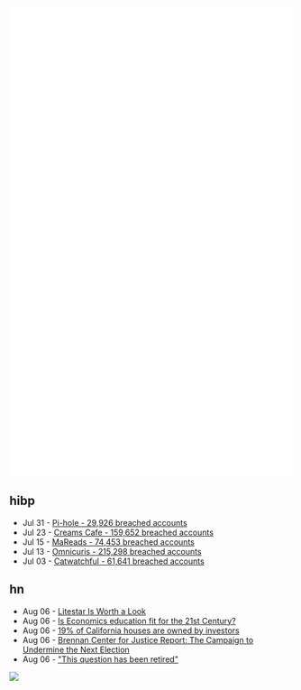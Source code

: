 ![Metrics](https://raw.githubusercontent.com/phixion/phixion/master/metrics.svg)

## hibp

<!--
for https://github.com/phixion/phixion/blob/main/.github/workflows/feeds.yml
-->
<!--START_SECTION:haveibeenpwnd-->
- Jul 31 - [Pi-hole - 29,926 breached accounts](https://haveibeenpwned.com/Breach/ThePi-Hole)
- Jul 23 - [Creams Cafe - 159,652 breached accounts](https://haveibeenpwned.com/Breach/CreamsCafe)
- Jul 15 - [MaReads - 74,453 breached accounts](https://haveibeenpwned.com/Breach/MaReads)
- Jul 13 - [Omnicuris - 215,298 breached accounts](https://haveibeenpwned.com/Breach/Omnicuris)
- Jul 03 - [Catwatchful - 61,641 breached accounts](https://haveibeenpwned.com/Breach/Catwatchful)
<!--END_SECTION:haveibeenpwnd-->

## hn

<!--
for https://github.com/phixion/phixion/blob/main/.github/workflows/feeds.yml
-->
<!--START_SECTION:hn-->
- Aug 06 - [Litestar Is Worth a Look](https://www.b-list.org/weblog/2025/aug/06/litestar/)
- Aug 06 - [Is Economics education fit for the 21st Century?](https://rethinkeconomics.org/resources/educational-material/is-economics-education-fit-for-the-21st-century-executive-summary/)
- Aug 06 - [19% of California houses are owned by investors](https://www.ocregister.com/2025/07/21/19-of-california-houses-are-owned-by-investors/)
- Aug 06 - [Brennan Center for Justice Report: The Campaign to Undermine the Next Election](https://www.brennancenter.org/our-work/research-reports/trump-administrations-campaign-undermine-next-election)
- Aug 06 - ["This question has been retired"](https://learn.microsoft.com/en-us/answers/questions/009ae104-47ff-475c-adc1-d5f9604927de/can-i-open-16-bit-application-in-windows-8?forum=windows-all&referrer=answers)
<!--END_SECTION:hn-->

<!--
for https://yhype.me
-->
![](https://hit.yhype.me/github/profile?user_id=13013670)
